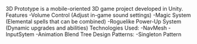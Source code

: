 3D Prototype is a mobile-oriented 3D game project developed in Unity.
Features
-Volume Control (Adjust in-game sound settings)
-Magic System (Elemental spells that can be combined)
-Roguelike Power-Up System (Dynamic upgrades and abilities)
Technologies Used:
-NavMesh 
-InputSytem
-Animation Blend Tree
Design Patterns:
-Singleton Pattern 
